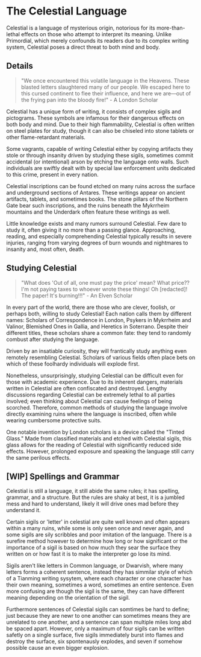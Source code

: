 # The Celestial Language

Celestial is a language of mysterious origin, notorious for its more-than-lethal effects on those who attempt to interpret its meaning. Unlike Primordial, which merely confounds its readers due to its complex writing system, Celestial poses a direct threat to both mind and body.

## Details
> "We once encountered this volatile language in the Heavens. These blasted letters slaughtered many of our people. We escaped here to this cursed continent to flee their influence, and here we are—out of the frying pan into the bloody fire!" - A London Scholar

Celestial has a unique form of writing, it consists of complex sigils and pictograms. These symbols are infamous for their dangerous effects on both body and mind. Due to their high flammability, Celestial is often written on steel plates for study, though it can also be chiseled into stone tablets or other flame-retardant materials. 

Some vagrants, capable of writing Celestial either by copying artifacts they stole or through insanity driven by studying these sigils, sometimes commit accidental (or intentional) arson by etching the language onto walls. Such individuals are swiftly dealt with by special law enforcement units dedicated to this crime, present in every nation.

Celestial inscriptions can be found etched on many ruins across the surface and underground sections of Antares. These writings appear on ancient artifacts, tablets, and sometimes books. The stone pillars of the Northern Gate bear such inscriptions, and the ruins beneath the Mykrrheim mountains and the Underdark often feature these writings as well.

Little knowledge exists and many rumors surround Celestial. Few dare to study it, often giving it no more than a passing glance. Approaching, reading, and especially comprehending Celestial typically results in severe injuries, ranging from varying degrees of burn wounds and nightmares to insanity and, most often, death.

## Studying Celestial

> "What does 'Out of all, one must pay the price' mean? What price?? I'm not paying taxes to whoever wrote these things! Oh [redacted]! The paper! It's burning!!!" - An Elven Scholar

In every part of the world, there are those who are clever, foolish, or perhaps both, willing to study Celestial! Each nation calls them by different names: Scholars of Correspondence in London, Psykers in Mykrrheim and Valinor, Blemished Ones in Gallia, and Heretics in Soterrano. Despite their different titles, these scholars share a common fate: they tend to randomly combust after studying the language.

Driven by an insatiable curiosity, they will frantically study anything even remotely resembling Celestial. Scholars of various fields often place bets on which of these foolhardy individuals will explode first.

Nonetheless, unsurprisingly, studying Celestial can be difficult even for those with academic experience. Due to its inherent dangers, materials written in Celestial are often confiscated and destroyed. Lengthy discussions regarding Celestial can be extremely lethal to all parties involved; even thinking about Celestial can cause feelings of being scorched. Therefore, common methods of studying the language involve directly examining ruins where the language is inscribed, often while wearing cumbersome protective suits.

One notable invention by London scholars is a device called the "Tinted Glass." Made from classified materials and etched with Celestial sigils, this glass allows for the reading of Celestial with significantly reduced side effects. However, prolonged exposure and speaking the language still carry the same perilous effects.

## [WIP] Spellings and Grammar

Celestial is still a language, it still abide the same rules; it has spelling, grammar, and a structure. But the rules are shaky at best, it is a jumbled mess and hard to understand, likely it will drive ones mad before they understand it.

Certain sigils or 'letter' in celestial are quite well known and often appears within a many ruins, while some is only seen once and never again, and some sigils are sily scribbles and poor imitation of the language. There is a surefire method however to determine how long or how significant or the importance of a sigil is based on how much they sear the surface they written on or how fast it is to make the interpreter go lose its mind. 

Sigils aren't like letters in Common language, or Dwarvish, where many letters forms a coherent sentence, instead they has simmilar style of which of a Tianming writing sysytem, where each character or one character has their own meaning, sometimes a word, sometimes an entire sentence. Even more confusing are though the sigil is the same, they can have different meaning depending on the orientation of the sigil.

Furthermore sentences of Celestial sigils can somtimes be hard to define; just because they are newr to one another can sometimes means they are unrelated to one another, and a sentence can span multiple miles long abd be spaced apart. However, only a maximum of four sigils can be written safetly on a single surface, five sigils immediately burst into flames and destroy the surface, six spontenausly explodes, and seven if somehow possible cause an even bigger explosion.


